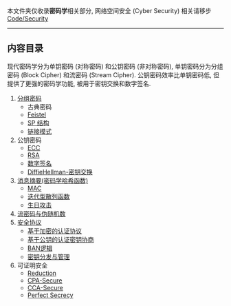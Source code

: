 本文件夹仅收录**密码学**相关部分, 网络空间安全 (Cyber Security) 相关请移步 [Code/Security](obsidian://open?vault=Code&file=Security%2FREADME)

***

## 内容目录

现代密码学分为单钥密码 (对称密码) 和公钥密码 (非对称密码), 单钥密码分为分组密码 (Block Cipher) 和流密码 (Stream Cipher). 公钥密码效率比单钥密码低, 但提供了更强的密码学功能, 被用于密钥交换和数字签名. 

1. [分组密码](分组密码/分组密码.md)
	- 古典密码
	- [Feistel](分组密码/Feistel-结构/Feistel.md)
	- [SP 结构](分组密码/SP-结构/代换置换网络.md)
	- [链接模式](分组密码/链接模式.md)
1. 公钥密码
	- [ECC](公钥密码/ECC/ECC.md)
	- [RSA](公钥密码/RSA/RSA.md)
	- [数字签名](公钥密码/数字签名.md)
	- [DiffieHellman-密钥交换](公钥密码/DiffieHellman-密钥交换.md)
1. [消息摘要(密码学哈希函数)](消息摘要/消息摘要.md)
	- [MAC](消息摘要/消息认证码/MAC.md)
	- [迭代型散列函数](消息摘要/迭代型散列函数.md)
	- [生日攻击](消息摘要/生日攻击.md)
1. [流密码与伪随机数](流密码与伪随机数/流密码.md)
2. [安全协议](安全协议/安全协议.md)
	- [基于加密的认证协议](安全协议/认证协议/基于加密的认证协议.md)
	- [基于公钥的认证密钥协商](安全协议/认证的密钥协商协议/基于公钥的认证密钥协商.md)
	- [BAN逻辑](安全协议/BAN逻辑.md)
	- [密钥分发与管理](安全协议/密钥分发与管理.md)
1. 可证明安全
	- [Reduction](附录/可证明安全/Reduction.md)
	- [CPA-Secure](附录/可证明安全/CPA-Secure.md)
	- [CCA-Secure](附录/可证明安全/CCA-Secure.md)
	- [Perfect Secrecy](附录/可证明安全/Perfect%20Secrecy.md)
